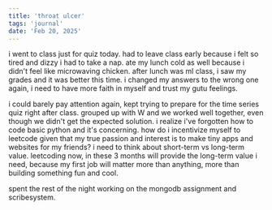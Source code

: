 ```yaml
---
title: 'throat ulcer'
tags: 'journal'
date: 'Feb 20, 2025'
---
```


i went to class just for quiz today. had to leave class early because i felt so tired and dizzy i had to take a nap. ate my lunch cold as well because i didn't feel like microwaving chicken. after lunch was ml class, i saw my grades and it was better this time. i changed my answers to the wrong one again, i need to have more faith in myself and trust my gutu feelings.

i could barely pay attention again, kept trying to prepare for the time series quiz right after class. grouped up with W and we worked well together, even though we didn't get the expected solution. i realize i've forgotten how to code basic python and it's concerning. how do i incentivize myself to leetcode given that my true passion and interest is to make tiny apps and websites for my friends? i need to think about short-term vs long-term value. leetcoding now, in these 3 months will provide the long-term value i need, because my first job will matter more than anything, more than building something fun and cool.

spent the rest of the night working on the mongodb assignment and scribesystem.
